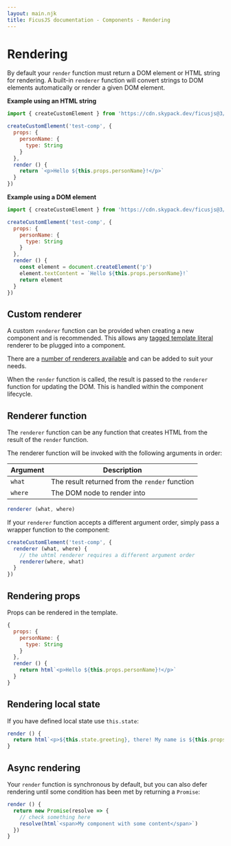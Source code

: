 ```yaml
---
layout: main.njk
title: FicusJS documentation - Components - Rendering
---
```

# Rendering

By default your `render` function must return a DOM element or HTML string for rendering. A built-in `renderer` function will convert strings to DOM elements automatically or render a given DOM element.

**Example using an HTML string**

```js
import { createCustomElement } from 'https://cdn.skypack.dev/ficusjs@3/custom-element'

createCustomElement('test-comp', {
  props: {
    personName: {
      type: String
    }
  },
  render () {
    return `<p>Hello ${this.props.personName}!</p>`
  }
})
```

**Example using a DOM element**

```js
import { createCustomElement } from 'https://cdn.skypack.dev/ficusjs@3/custom-element'

createCustomElement('test-comp', {
  props: {
    personName: {
      type: String
    }
  },
  render () {
    const element = document.createElement('p')
    element.textContent = `Hello ${this.props.personName}!`
    return element
  }
})
```

## Custom renderer

A custom `renderer` function can be provided when creating a new component and is recommended. This allows any [tagged template literal](https://developer.mozilla.org/en-US/docs/Web/JavaScript/Reference/Template_literals#Tagged_templates) renderer to be plugged into a component.

There are a [number of renderers available](/renderers/) and can be added to suit your needs.

When the `render` function is called, the result is passed to the `renderer` function for updating the DOM. This is handled within the component lifecycle.

## Renderer function

The `renderer` function can be any function that creates HTML from the result of the `render` function.

The renderer function will be invoked with the following arguments in order:

| Argument | Description |
| --- | --- |
| `what` | The result returned from the `render` function |
| `where` | The DOM node to render into |

```js
renderer (what, where)
```

If your `renderer` function accepts a different argument order, simply pass a wrapper function to the component:

```js
createCustomElement('test-comp', {
  renderer (what, where) {
    // the uhtml renderer requires a different argument order
    renderer(where, what)
  }
})
```

## Rendering props

Props can be rendered in the template.

```js
{
  props: {
    personName: {
      type: String
    }
  },
  render () {
    return html`<p>Hello ${this.props.personName}!</p>`
  }
}
```

## Rendering local state

If you have defined local state use `this.state`:

```js
render () {
  return html`<p>${this.state.greeting}, there! My name is ${this.props.personName}</p>`
}
```

## Async rendering

Your `render` function is synchronous by default, but you can also defer rendering until some condition has been met by returning a `Promise`:

```js
render () {
  return new Promise(resolve => {
    // check something here
    resolve(html`<span>My component with some content</span>`)
  })
}
```

